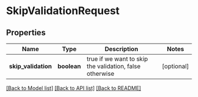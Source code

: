 # SkipValidationRequest

## Properties
Name | Type | Description | Notes
------------ | ------------- | ------------- | -------------
**skip_validation** | **boolean** | true if we want to skip the validation, false otherwise | [optional] 

[[Back to Model list]](../README.md#documentation-for-models) [[Back to API list]](../README.md#documentation-for-api-endpoints) [[Back to README]](../README.md)

